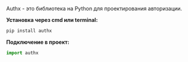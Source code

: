 Authx - это библиотека на Python для проектирования авторизации. 

**Установка через cmd или terminal:**

```Python
pip install authx
```

**Подключение в проект:**

```Python
import authx
```